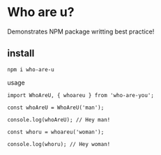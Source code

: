 # Who are u?

Demonstrates NPM package writting best practice!

## install 
```
npm i who-are-u
```

usage
```
import WhoAreU, { whoareu } from 'who-are-you';

const whoAreU = WhoAreU('man');

console.log(whoAreU); // Hey man!

const whoru = whoareu('woman');

console.log(whoru); // Hey woman!

```
